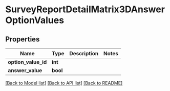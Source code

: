 # SurveyReportDetailMatrix3DAnswerOptionValues

## Properties
Name | Type | Description | Notes
------------ | ------------- | ------------- | -------------
**option_value_id** | **int** |  | 
**answer_value** | **bool** |  | 

[[Back to Model list]](../README.md#documentation-for-models) [[Back to API list]](../README.md#documentation-for-api-endpoints) [[Back to README]](../README.md)


